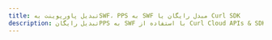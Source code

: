 ---title: تبدیل پاورپوینت بهSWF، PPS به SWF مبدل رایگان یا Curl SDKdescription: تبدیل رایگانPPS به SWF با استفاده از Curl Cloud APIs & SDK. همچنین اسناد Microsoft PowerPoint را در Cloud ایجاد، ویرایش و رندر کنید.---
